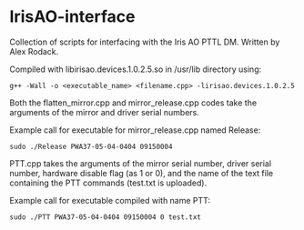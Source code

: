 # IrisAO-interface

Collection of scripts for interfacing with the Iris AO PTTL DM. Written by Alex Rodack.

Compiled with libirisao.devices.1.0.2.5.so in /usr/lib directory using:

    g++ -Wall -o <executable_name> <filename.cpp> -lirisao.devices.1.0.2.5

Both the flatten_mirror.cpp and mirror_release.cpp codes take the arguments of the mirror and driver serial numbers.

Example call for executable for mirror_release.cpp named Release:

    sudo ./Release PWA37-05-04-0404 09150004

PTT.cpp takes the arguments of the mirror serial number, driver serial number, hardware disable flag (as 1 or 0), and the name of the text file containing the PTT commands (test.txt is uploaded).

Example call for executable compiled with name PTT:

    sudo ./PTT PWA37-05-04-0404 09150004 0 test.txt
